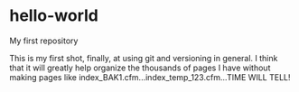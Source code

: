 # hello-world
My first repository

This is my first shot, finally, at using git and versioning in general.
I think that it will greatly help organize the thousands of pages I have without making pages like
index_BAK1.cfm...index_temp_123.cfm...TIME WILL TELL!

